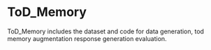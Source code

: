 # ToD_Memory
ToD_Memory includes the dataset and code for data generation, tod memory augmentation response generation evaluation.
